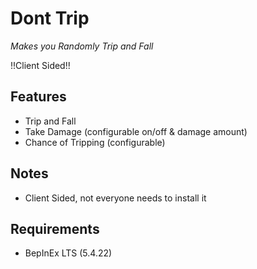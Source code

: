 # Dont Trip

*Makes you Randomly Trip and Fall*

!!Client Sided!!


## Features
- Trip and Fall
- Take Damage (configurable on/off & damage amount)
- Chance of Tripping (configurable)

## Notes
- Client Sided, not everyone needs to install it

## Requirements
- BepInEx LTS (5.4.22)
